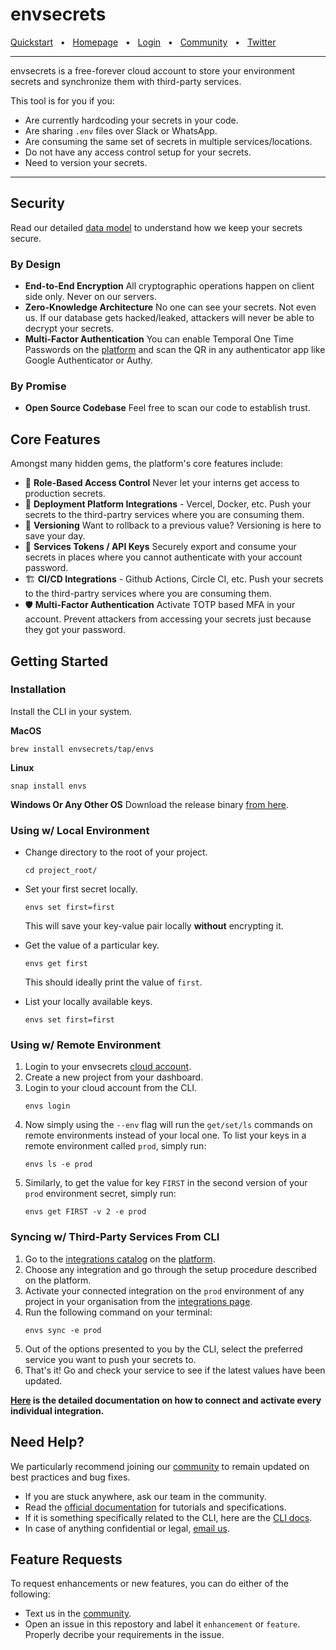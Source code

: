 # envsecrets

[Quickstart](https://docs.envsecrets.com/platform/quickstart) &nbsp;&nbsp;•&nbsp;&nbsp; [Homepage](https://envsecrets.com) &nbsp;&nbsp;•&nbsp;&nbsp; [Login](https://app.envsecrets.com) &nbsp;&nbsp;•&nbsp;&nbsp; [Community](https://join.slack.com/t/envsecrets/shared_invite/zt-24djrpzpd-RegbTvnw~f__tFCx5GsqRA) &nbsp;&nbsp;•&nbsp;&nbsp; [Twitter](https://twitter.com/envsecrets)

---

envsecrets is a free-forever cloud account to store your environment secrets and synchronize them with third-party services.

This tool is for you if you:

- Are currently hardcoding your secrets in your code.
- Are sharing `.env` files over Slack or WhatsApp.
- Are consuming the same set of secrets in multiple services/locations.
- Do not have any access control setup for your secrets.
- Need to version your secrets.

---

## Security

Read our detailed [data model](https://docs.envsecrets.com/security) to understand how we keep your secrets secure.

### By Design

- **End-to-End Encryption**
    All cryptographic operations happen on client side only. Never on our servers. 
- **Zero-Knowledge Architecture**
    No one can see your secrets. Not even us. If our database gets hacked/leaked, attackers will never be able to decrypt your secrets.
- **Multi-Factor Authentication**
    You can enable Temporal One Time Passwords on the [platform](https://app.envsecrets.com) and scan the QR in any authenticator app like Google Authenticator or Authy.

### By Promise

- **Open Source Codebase**
    Feel free to scan our code to establish trust.

## Core Features

Amongst many hidden gems, the platform's core features include:

- 🔐 **Role-Based Access Control**
    Never let your interns get access to production secrets.
- 🚀 **Deployment Platform Integrations** - Vercel, Docker, etc.
    Push your secrets to the third-partry services where you are consuming them.
- 📕 **Versioning**
    Want to rollback to a previous value? Versioning is here to save your day.
- 🔑 **Services Tokens / API Keys**
    Securely export and consume your secrets in places where you cannot authenticate with your account password.
- 🏗️ **CI/CD Integrations** - Github Actions, Circle CI, etc.
    Push your secrets to the third-partry services where you are consuming them.
- 🛡️ **Multi-Factor Authentication**
    Activate TOTP based MFA in your account. Prevent attackers from accessing your secrets just because they got your password.

## Getting Started

### Installation

Install the CLI in your system.

**MacOS**

```
brew install envsecrets/tap/envs
```

**Linux**

```
snap install envs
```

**Windows Or Any Other OS**
Download the release binary [from here](https://github.com/envsecrets/cli/releases).


### Using w/ Local Environment

- Change directory to the root of your project.
    
    ```
    cd project_root/
    ```

- Set your first secret locally.
    
    ```
    envs set first=first
    ```
    This will save your key-value pair locally **without** encrypting it.

- Get the value of a particular key.
    
    ```
    envs get first
    ```
    This should ideally print the value of `first`.

- List your locally available keys.
    
    ```
    envs set first=first
    ```

### Using w/ Remote Environment

1. Login to your envsecrets [cloud account](https://app.envsecrets.com).
1. Create a new project from your dashboard.
1. Login to your cloud account from the CLI.
    ```
    envs login
    ```
1. Now simply using the `--env` flag will run the `get/set/ls` commands on remote environments instead of your local one. To list your keys in a remote environment called `prod`, simply run:
    ```
    envs ls -e prod
    ```
1. Similarly, to get the value for key `FIRST` in the second version of your `prod` environment secret, simply run:
    ```
    envs get FIRST -v 2 -e prod
    ```
    
### Syncing w/ Third-Party Services From CLI

1. Go to the [integrations catalog](https://app.envsecrets.com/integrations/catalog) on the [platform](https://app.envsecrets.com).
1. Choose any integration and go through the setup procedure described on the platform.
1. Activate your connected integration on the `prod` environment of any project in your organisation from the [integrations page](https://app.envsecrets.com/integrations).
1. Run the following command on your terminal:
    ```
    envs sync -e prod
    ```
1. Out of the options presented to you by the CLI, select the preferred service you want to push your secrets to.
1. That's it! Go and check your service to see if the latest values have been updated.

**[Here](https://docs.envsecrets.com/integrations/overview) is the detailed documentation on how to connect and activate every individual integration.**

## Need Help?

We particularly recommend joining our [community](https://join.slack.com/t/envsecrets/shared_invite/zt-24djrpzpd-RegbTvnw~f__tFCx5GsqRA) to remain updated on best practices and bug fixes. 

- If you are stuck anywhere, ask our team in the community.
- Read the [official documentation](https://docs.envsecrets.com) for tutorials and specifications.
- If it is something specifically related to the CLI, here are the [CLI docs](https://docs.envsecrets.com/cli).
- In case of anything confidential or legal, [email us](mailto:wahal@envsecrets.com).

## Feature Requests

To request enhancements or new features, you can do either of the following:

- Text us in the [community](https://join.slack.com/t/envsecrets/shared_invite/zt-24djrpzpd-RegbTvnw~f__tFCx5GsqRA).
- Open an issue in this repostory and label it `enhancement` or `feature`. Properly decribe your requirements in the issue.

